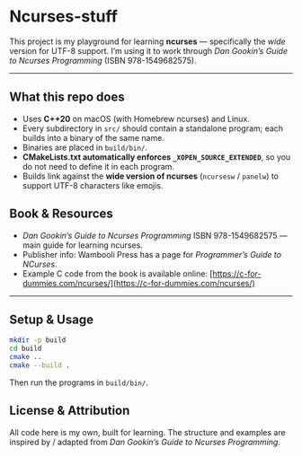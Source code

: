 # Ncurses-stuff

This project is my playground for learning **ncurses** — specifically the *wide*
version for UTF-8 support. I’m using it to work through *Dan Gookin’s Guide to Ncurses Programming* (ISBN 978-1549682575).  

---

## What this repo does

- Uses **C++20** on macOS (with Homebrew ncurses) and Linux.  
- Every subdirectory in `src/` should contain a standalone program; each builds into a binary of the same name.  
- Binaries are placed in `build/bin/`.  
- **CMakeLists.txt automatically enforces `_XOPEN_SOURCE_EXTENDED`**, so you do not need to define it in each program.  
- Builds link against the **wide version of ncurses** (`ncursesw` / `panelw`) to support UTF-8 characters like emojis.  

## Book & Resources

- *Dan Gookin’s Guide to Ncurses Programming* ISBN 978-1549682575 — main guide for learning ncurses.
- Publisher info: Wambooli Press has a page for *Programmer’s Guide to NCurses*.
- Example C code from the book is available online: [https://c-for-dummies.com/ncurses/](https://c-for-dummies.com/ncurses/)

---

## Setup & Usage

```bash
mkdir -p build
cd build
cmake ..
cmake --build .
```

Then run the programs in `build/bin/`.

## License & Attribution

All code here is my own, built for learning. The structure and examples are inspired
by / adapted from *Dan Gookin’s Guide to Ncurses Programming*.

